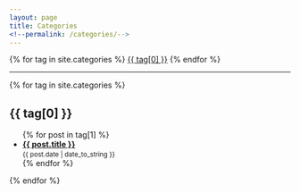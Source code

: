 ```yaml
---
layout: page
title: Categories
<!--permalink: /categories/-->
---
```



<div class="tags categories">
  <div class="tags-list">
    {% for tag in site.categories %}
    <a href="#{{ tag[0] | slugify }}" class="category">{{ tag[0] }}</a>
    {% endfor %}
  </div>
  <hr/>
  <div class="tags-section">
    {% for tag in site.categories %}
    <h2 id="{{ tag[0] | slugify }}">{{ tag[0] }}</h2>
    <ul class="tags-posts">
      {% for post in tag[1] %}
      <li>
        <a class="post-title" href="{{ post.url }}">
        <strong>{{ post.title }}</strong><br />
        </a>
        <small class="post-date">{{ post.date | date_to_string }}</small>
      </li>
      {% endfor %}
    </ul>
    {% endfor %}
  </div>
</div>

<!--
<div class="tags-list">
    {% for tag in site.categories %}
    <a href="#{{ tag[0] | slugify }}" class="category"><span class="icon-tag"></span>{{ tag[0] }}</a>
    {% endfor %}
 </div>

<div class="container">

<div class="row">
  <div class="text-center">
    <ul class="list">
       {% for tag in site.categories %}
        <li class="description">
            <div class="datetime">
                <span class="day">
                    {{ tag[0] }}
                </span>
            </div>
            <div class="post-details">
                <ul class="tags-posts">
									{% for post in tag[1] %}
											<a class="post-title" href="{{ site.baseurl }}{{ post.url }}">
												<li>
													{{ post.title }} | <small class="post-date">{{ post.date | date_to_string }}</small>
												</li>
											</a>
									{% endfor %}
								</ul>
            </div>
        </li>
        <div class="divider"></div>
       {% endfor %}
    </ul>
  </div>
</div>
</div>-->
